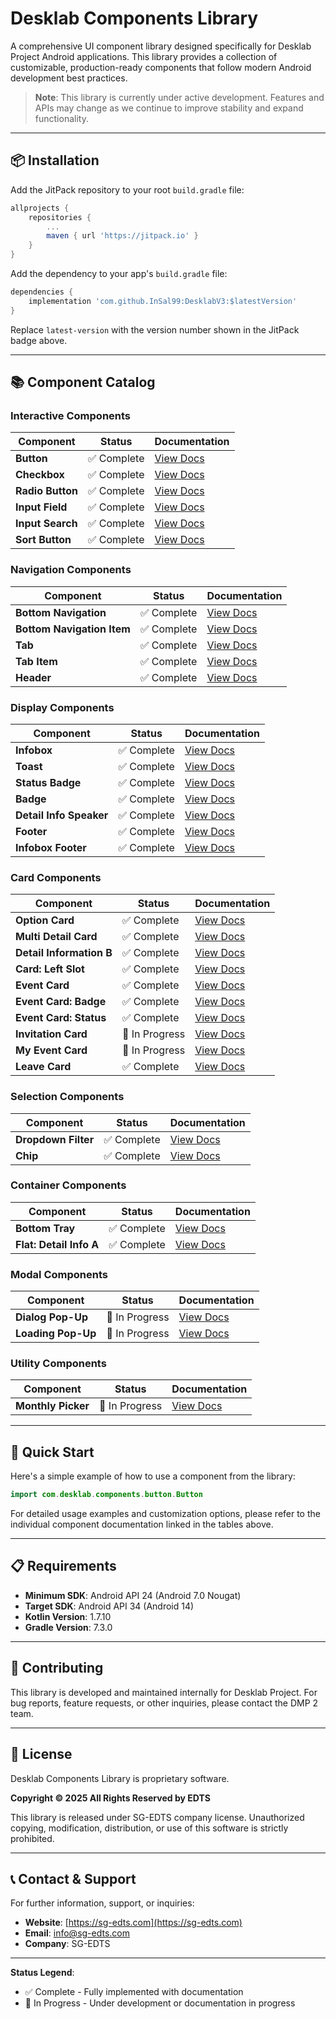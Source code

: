 # Desklab Components Library

A comprehensive UI component library designed specifically for Desklab Project Android applications. This library provides a collection of customizable, production-ready components that follow modern Android development best practices.

> **Note**: This library is currently under active development. Features and APIs may change as we continue to improve stability and expand functionality.

---

## 📦 Installation

Add the JitPack repository to your root `build.gradle` file:

```groovy
allprojects {
    repositories {
        ...
        maven { url 'https://jitpack.io' }
    }
}
```

Add the dependency to your app's `build.gradle` file:

```groovy
dependencies {
    implementation 'com.github.InSal99:DesklabV3:$latestVersion'
}
```

Replace `latest-version` with the version number shown in the JitPack badge above.

---

## 📚 Component Catalog

### Interactive Components

| Component | Status | Documentation |
|-----------|--------|---------------|
| **Button** | ✅ Complete | [View Docs](docs/Button.md) |
| **Checkbox** | ✅ Complete | [View Docs](docs/CheckBox.md) |
| **Radio Button** | ✅ Complete | [View Docs](docs/RadioButton.md) |
| **Input Field** | ✅ Complete | [View Docs](docs/InputField.md) |
| **Input Search** | ✅ Complete | [View Docs](docs/input_search_docs.md) |
| **Sort Button** | ✅ Complete | [View Docs](md/sort_button_docs.md) |

### Navigation Components

| Component | Status | Documentation |
|-----------|--------|---------------|
| **Bottom Navigation** | ✅ Complete | [View Docs](md/bottom_navigation_docs.md) |
| **Bottom Navigation Item** | ✅ Complete | [View Docs](md/bottom_navigation_item_docs.md) |
| **Tab** | ✅ Complete | [View Docs](md/tab_docs.md) |
| **Tab Item** | ✅ Complete | [View Docs](md/tab_item_docs.md) |
| **Header** | ✅ Complete | [View Docs](md/header_docs.md) |

### Display Components

| Component               | Status | Documentation |
|-------------------------|--------|---------------|
| **Infobox**             | ✅ Complete | [View Docs](docs/InfoBox.md) |
| **Toast**               | ✅ Complete | [View Docs](docs/Toast.md) |
| **Status Badge**        | ✅ Complete | [View Docs](docs/StatusBadge.md) |
| **Badge**               | ✅ Complete | [View Docs](md/badge_docs.md) |
| **Detail Info Speaker** | ✅ Complete | [View Docs](docs/DetailInformationSpeaker.md) |
| **Footer**              | ✅ Complete | [View Docs](docs/Footer.md) |
| **Infobox Footer**      | ✅ Complete | [View Docs](docs/InfoBoxFooter.md) |

### Card Components

| Component                | Status | Documentation |
|--------------------------|--------|---------------|
| **Option Card**          | ✅ Complete | [View Docs](docs/OptionCard.md) |
| **Multi Detail Card**    | ✅ Complete | [View Docs](md/card_multi_detail_docs.md) |
| **Detail Information B** | ✅ Complete | [View Docs](md/card_detail_info_b_docs.md) |
| **Card: Left Slot**      | ✅ Complete | [View Docs](md/card_left_slot_docs.md) |
| **Event Card**           | ✅ Complete | [View Docs](md/event_card_docs.md) |
| **Event Card: Badge**    | ✅ Complete | [View Docs](md/event_card_badge_docs.md) |
| **Event Card: Status**   | ✅ Complete | [View Docs](md/event_card_status_docs.md) |
| **Invitation Card**      | 🔨 In Progress | [View Docs]() |
| **My Event Card**        | 🔨 In Progress | [View Docs]() |
| **Leave Card**           | ✅ Complete | [View Docs](docs/LeaveCard.md) |

### Selection Components

| Component | Status | Documentation |
|-----------|--------|---------------|
| **Dropdown Filter** | ✅ Complete | [View Docs](md/dropdown_filter_docs.md) |
| **Chip** | ✅ Complete | [View Docs](md/chip_docs.md) |

### Container Components

| Component | Status | Documentation |
|-----------|--------|---------------|
| **Bottom Tray** | ✅ Complete | [View Docs](docs/BottomTray.md) |
| **Flat: Detail Info A** | ✅ Complete | [View Docs](docs/DetailInformationA.md) |

### Modal Components

| Component | Status | Documentation |
|-----------|--------|---------------|
| **Dialog Pop-Up** | 🔨 In Progress | [View Docs]() |
| **Loading Pop-Up** | 🔨 In Progress | [View Docs]() |

### Utility Components

| Component | Status | Documentation |
|-----------|--------|---------------|
| **Monthly Picker** | 🔨 In Progress | [View Docs]() |

---

## 🚀 Quick Start

Here's a simple example of how to use a component from the library:

```kotlin
import com.desklab.components.button.Button
```

For detailed usage examples and customization options, please refer to the individual component documentation linked in the tables above.

---

## 📋 Requirements

- **Minimum SDK**: Android API 24 (Android 7.0 Nougat)
- **Target SDK**: Android API 34 (Android 14)
- **Kotlin Version**: 1.7.10
- **Gradle Version**: 7.3.0

---

## 🤝 Contributing

This library is developed and maintained internally for Desklab Project. For bug reports, feature requests, or other inquiries, please contact the DMP 2 team.

---

## 📄 License

Desklab Components Library is proprietary software.

**Copyright © 2025 All Rights Reserved by EDTS**

This library is released under SG-EDTS company license. Unauthorized copying, modification, distribution, or use of this software is strictly prohibited.

---

## 📞 Contact & Support

For further information, support, or inquiries:

- **Website**: [https://sg-edts.com](https://sg-edts.com)
- **Email**: [info@sg-edts.com](mailto:info@sg-edts.com)
- **Company**: SG-EDTS

---

**Status Legend**:
- ✅ Complete - Fully implemented with documentation
- 🔨 In Progress - Under development or documentation in progress
